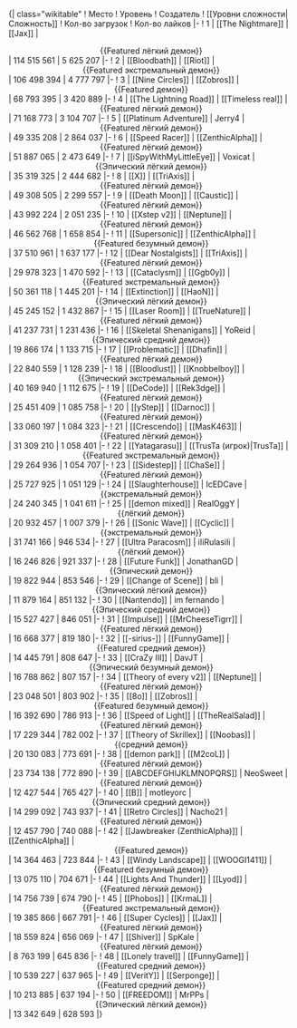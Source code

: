 {| class="wikitable"
! Место
! Уровень
! Создатель
! [[Уровни сложности|Сложность]]
! Кол-во загрузок
! Кол-во лайков
|-
! 1
| [[The Nightmare]]
| [[Jax]]
| <center>{{Featured лёгкий демон}}</center>
| 114 515 561
| 5 625 207
|-
! 2
| [[Bloodbath]]
| [[Riot]]
| <center>{{Featured экстремальный демон}}</center>
| 106 498 394
| 4 777 797
|-
! 3
| [[Nine Circles]]
| [[Zobros]]
| <center>{{Featured демон}}</center>
| 68 793 395
| 3 420 889
|-
! 4
| [[The Lightning Road]]
| [[Timeless real]]
| <center>{{Featured лёгкий демон}}</center>
| 71 168 773
| 3 104 707
|-
! 5
| [[Platinum Adventure]]
| Jerry4
| <center>{{Featured лёгкий демон}}</center>
| 49 335 208
| 2 864 037
|-
! 6
| [[Speed Racer]]
| [[ZenthicAlpha]]
| <center>{{Featured лёгкий демон}}</center>
| 51 887 065
| 2 473 649
|-
! 7
| [[iSpyWithMyLittleEye]]
| Voxicat
| <center>{{Эпический лёгкий демон}}</center>
| 35 319 325
| 2 444 682
|-
! 8
| [[X]]
| [[TriAxis]]
| <center>{{Featured лёгкий демон}}</center>
| 49 308 505
| 2 299 557
|-
! 9
| [[Death Moon]]
| [[Caustic]]
| <center>{{Featured лёгкий демон}}</center>
| 43 992 224
| 2 051 235
|-
! 10
| [[Xstep v2]]
| [[Neptune]]
| <center>{{Featured лёгкий демон}}</center>
| 46 562 768
| 1 658 854
|-
! 11
| [[Supersonic]]
| [[ZenthicAlpha]]
| <center>{{Featured безумный демон}}</center>
| 37 510 961
| 1 637 177
|-
! 12
| [[Dear Nostalgists]]
| [[TriAxis]]
| <center>{{Featured лёгкий демон}}</center>
| 29 978 323
| 1 470 592
|-
! 13
| [[Cataclysm]]
| [[Ggb0y]]
| <center>{{Featured экстремальный демон}}</center>
| 50 361 118
| 1 445 201
|-
! 14
| [[Extinction]]
| [[HaoN]]
| <center>{{Эпический лёгкий демон}}</center>
| 45 245 152
| 1 432 867
|-
! 15
| [[Laser Room]]
| [[TrueNature]]
| <center>{{Featured лёгкий демон}}</center>
| 41 237 731
| 1 231 436
|-
! 16
| [[Skeletal Shenanigans]]
| YoReid
| <center>{{Эпический средний демон}}</center>
| 19 866 174
| 1 133 715
|-
! 17
| [[Problematic]]
| [[Dhafin]]
| <center>{{Featured лёгкий демон}}</center>
| 22 840 559
| 1 128 239
|-
! 18
| [[Bloodlust]]
| [[Knobbelboy]]
| <center>{{Эпический экстремальный демон}}</center>
| 40 169 940
| 1 112 675
|-
! 19
| [[DeCode]]
| [[Rek3dge]]
| <center>{{Featured лёгкий демон}}</center>
| 25 451 409
| 1 085 758
|-
! 20
| [[yStep]]
| [[Darnoc]]
| <center>{{Featured лёгкий демон}}</center>
| 33 060 197
| 1 084 323
|-
! 21
| [[Crescendo]]
| [[MasK463]]
| <center>{{Featured лёгкий демон}}</center>
| 31 309 210
| 1 058 401
|-
! 22
| [[Yatagarasu]]
| [[TrusTa (игрок)|TrusTa]]
| <center>{{Featured экстремальный демон}}</center>
| 29 264 936
| 1 054 707
|-
! 23
| [[Sidestep]]
| [[ChaSe]]
| <center>{{Featured лёгкий демон}}</center>
| 25 727 925
| 1 051 129
|-
! 24
| [[Slaughterhouse]]
| IcEDCave
| <center>{{экстремальный демон}}</center>
| 24 240 345
| 1 041 611
|-
! 25
| [[demon mixed]]
| RealOggY
| <center>{{лёгкий демон}}</center>
| 20 932 457
| 1 007 379
|-
! 26
| [[Sonic Wave]]
| [[Cyclic]]
| <center>{{экстремальный демон}}</center>
| 31 741 166
| 946 534
|-
! 27
| [[Ultra Paracosm]]
| iIiRulasiIi
| <center>{{лёгкий демон}}</center>
| 16 246 826
| 921 337
|-
! 28
| [[Future Funk]]
| JonathanGD
| <center>{{Эпический демон}}</center>
| 19 822 944
| 853 546
|-
! 29
| [[Change of Scene]]
| bli
| <center>{{Эпический лёгкий демон}}</center>
| 11 879 164
| 851 132
|-
! 30
| [[Nantendo]]
| im fernando
| <center>{{Эпический средний демон}}</center>
| 15 527 427
| 846 051
|-
! 31
| [[Impulse]]
| [[MrCheeseTigrr]]
| <center>{{Featured лёгкий демон}}</center>
| 16 668 377
| 819 180
|-
! 32
| [[-sirius-]]
| [[FunnyGame]]
| <center>{{Featured средний демон}}</center>
| 14 445 791
| 808 647
|-
! 33
| [[CraZy III]]
| DavJT
| <center>{{Эпический безумный демон}}</center>
| 16 788 862
| 807 157
|-
! 34
| [[Theory of every v2]]
| [[Neptune]]
| <center>{{Featured лёгкий демон}}</center>
| 23 048 501
| 803 902
|-
! 35
| [[8o]]
| [[Zobros]]
| <center>{{Featured безумный демон}}</center>
| 16 392 690
| 786 913
|-
! 36
| [[Speed of Light]]
| [[TheRealSalad]]
| <center>{{Featured лёгкий демон}}</center>
| 17 229 344
| 782 002
|-
! 37
| [[Theory of Skrillex]]
| [[Noobas]]
| <center>{{средний демон}}</center>
| 20 130 083
| 773 691
|-
! 38
| [[demon park]]
| [[M2coL]]
| <center>{{Featured лёгкий демон}}</center>
| 23 734 138
| 772 890
|-
! 39
| [[ABCDEFGHIJKLMNOPQRS]]
| NeoSweet
| <center>{{Featured лёгкий демон}}</center>
| 12 427 544
| 765 427
|-
! 40
| [[B]]
| motleyorc
| <center>{{Эпический средний демон}}</center>
| 14 299 092
| 743 937
|-
! 41
| [[Retro Circles]]
| Nacho21
| <center>{{Featured лёгкий демон}}</center>
| 12 457 790
| 740 088
|-
! 42
| [[Jawbreaker (ZenthicAlpha)]]
| [[ZenthicAlpha]]
| <center>{{Featured демон}}</center>
| 14 364 463
| 723 844
|-
! 43
| [[Windy Landscape]]
| [[WOOGI1411]]
| <center>{{Featured безумный демон}}</center>
| 13 075 110
| 704 671
|-
! 44
| [[Lights And Thunder]]
| [[Lyod]]
| <center>{{Featured лёгкий демон}}</center>
| 14 756 739
| 674 790
|-
! 45
| [[Phobos]]
| [[KrmaL]]
| <center>{{Featured экстремальный демон}}</center>
| 19 385 866
| 667 791
|-
! 46
| [[Super Cycles]]
| [[Jax]]
| <center>{{Featured лёгкий демон}}</center>
| 18 559 824
| 656 069
|-
! 47
| [[Shiver]]
| SpKale
| <center>{{Featured лёгкий демон}}</center>
| 8 763 199
| 645 836
|-
! 48
| [[Lonely travel]]
| [[FunnyGame]]
| <center>{{Featured средний демон}}</center>
| 10 539 227
| 637 965
|-
! 49
| [[VeritY]]
| [[Serponge]]
| <center>{{Featured средний демон}}</center>
| 10 213 885
| 637 194
|-
! 50
| [[FREEDOM]]
| MrPPs
| <center>{{Эпический лёгкий демон}}</center>
| 13 342 649
| 628 593
|}